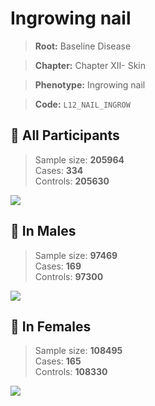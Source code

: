 # Ingrowing nail

> **Root:** Baseline Disease  

> **Chapter:** Chapter XII- Skin  

> **Phenotype:** Ingrowing nail  

> **Code:** `L12_NAIL_INGROW`

## 🧪 All Participants  
> Sample size: **205964**  
> Cases: **334**  
> Controls: **205630**
<img src="/Disease/Figures/ALL/Baseline/L12_NAIL_INGROW.png"/>
<CsvTable src="/public/Disease/Data/ALL/Baseline/LG_L12_NAIL_INGROW.csv" label="🔍 View full results" />

## 👨 In Males  
> Sample size: **97469**  
> Cases: **169**  
> Controls: **97300**
<img src="/Disease/Figures/Male/Baseline/L12_NAIL_INGROW.png"/>
<CsvTable src="/public/Disease/Data/Male/Baseline/LG_L12_NAIL_INGROW.csv" label="🔍 View full results" />

## 👩 In Females  
> Sample size: **108495**  
> Cases: **165**  
> Controls: **108330**
<img src="/Disease/Figures/Female/Baseline/L12_NAIL_INGROW.png"/>
<CsvTable src="/public/Disease/Data/Female/Baseline/LG_L12_NAIL_INGROW.csv" label="🔍 View full results" />
